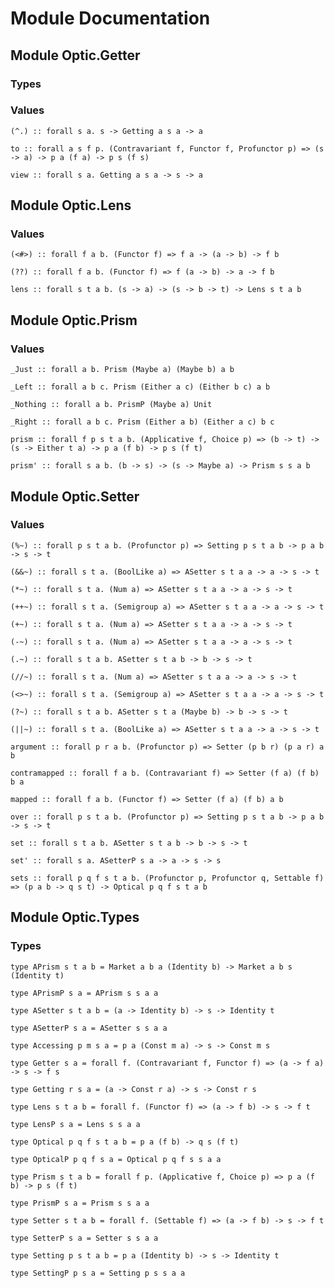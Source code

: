 # Module Documentation

## Module Optic.Getter

### Types


### Values

    (^.) :: forall s a. s -> Getting a s a -> a

    to :: forall a s f p. (Contravariant f, Functor f, Profunctor p) => (s -> a) -> p a (f a) -> p s (f s)

    view :: forall s a. Getting a s a -> s -> a


## Module Optic.Lens

### Values

    (<#>) :: forall f a b. (Functor f) => f a -> (a -> b) -> f b

    (??) :: forall f a b. (Functor f) => f (a -> b) -> a -> f b

    lens :: forall s t a b. (s -> a) -> (s -> b -> t) -> Lens s t a b


## Module Optic.Prism

### Values

    _Just :: forall a b. Prism (Maybe a) (Maybe b) a b

    _Left :: forall a b c. Prism (Either a c) (Either b c) a b

    _Nothing :: forall a b. PrismP (Maybe a) Unit

    _Right :: forall a b c. Prism (Either a b) (Either a c) b c

    prism :: forall f p s t a b. (Applicative f, Choice p) => (b -> t) -> (s -> Either t a) -> p a (f b) -> p s (f t)

    prism' :: forall s a b. (b -> s) -> (s -> Maybe a) -> Prism s s a b


## Module Optic.Setter

### Values

    (%~) :: forall p s t a b. (Profunctor p) => Setting p s t a b -> p a b -> s -> t

    (&&~) :: forall s t a. (BoolLike a) => ASetter s t a a -> a -> s -> t

    (*~) :: forall s t a. (Num a) => ASetter s t a a -> a -> s -> t

    (++~) :: forall s t a. (Semigroup a) => ASetter s t a a -> a -> s -> t

    (+~) :: forall s t a. (Num a) => ASetter s t a a -> a -> s -> t

    (-~) :: forall s t a. (Num a) => ASetter s t a a -> a -> s -> t

    (.~) :: forall s t a b. ASetter s t a b -> b -> s -> t

    (//~) :: forall s t a. (Num a) => ASetter s t a a -> a -> s -> t

    (<>~) :: forall s t a. (Semigroup a) => ASetter s t a a -> a -> s -> t

    (?~) :: forall s t a b. ASetter s t a (Maybe b) -> b -> s -> t

    (||~) :: forall s t a. (BoolLike a) => ASetter s t a a -> a -> s -> t

    argument :: forall p r a b. (Profunctor p) => Setter (p b r) (p a r) a b

    contramapped :: forall f a b. (Contravariant f) => Setter (f a) (f b) b a

    mapped :: forall f a b. (Functor f) => Setter (f a) (f b) a b

    over :: forall p s t a b. (Profunctor p) => Setting p s t a b -> p a b -> s -> t

    set :: forall s t a b. ASetter s t a b -> b -> s -> t

    set' :: forall s a. ASetterP s a -> a -> s -> s

    sets :: forall p q f s t a b. (Profunctor p, Profunctor q, Settable f) => (p a b -> q s t) -> Optical p q f s t a b


## Module Optic.Types

### Types

    type APrism s t a b = Market a b a (Identity b) -> Market a b s (Identity t)

    type APrismP s a = APrism s s a a

    type ASetter s t a b = (a -> Identity b) -> s -> Identity t

    type ASetterP s a = ASetter s s a a

    type Accessing p m s a = p a (Const m a) -> s -> Const m s

    type Getter s a = forall f. (Contravariant f, Functor f) => (a -> f a) -> s -> f s

    type Getting r s a = (a -> Const r a) -> s -> Const r s

    type Lens s t a b = forall f. (Functor f) => (a -> f b) -> s -> f t

    type LensP s a = Lens s s a a

    type Optical p q f s t a b = p a (f b) -> q s (f t)

    type OpticalP p q f s a = Optical p q f s s a a

    type Prism s t a b = forall f p. (Applicative f, Choice p) => p a (f b) -> p s (f t)

    type PrismP s a = Prism s s a a

    type Setter s t a b = forall f. (Settable f) => (a -> f b) -> s -> f t

    type SetterP s a = Setter s s a a

    type Setting p s t a b = p a (Identity b) -> s -> Identity t

    type SettingP p s a = Setting p s s a a



